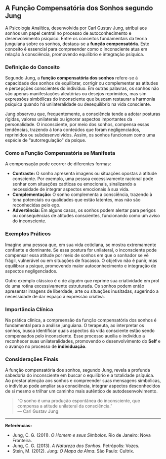 
## A Função Compensatória dos Sonhos segundo Jung

A Psicologia Analítica, desenvolvida por Carl Gustav Jung, atribui aos sonhos um papel central no processo de autoconhecimento e desenvolvimento psíquico. Entre os conceitos fundamentais da teoria junguiana sobre os sonhos, destaca-se a **função compensatória**. Este conceito é essencial para compreender como o inconsciente atua em relação à consciência, promovendo equilíbrio e integração psíquica.

### Definição do Conceito

Segundo Jung, a **função compensatória dos sonhos** refere-se à capacidade dos sonhos de equilibrar, corrigir ou complementar as atitudes e percepções conscientes do indivíduo. Em outras palavras, os sonhos não são apenas manifestações aleatórias ou desejos reprimidos, mas sim expressões simbólicas do inconsciente que buscam restaurar a harmonia psíquica quando há unilateralidade ou desequilíbrio na vida consciente.

Jung observou que, frequentemente, a consciência tende a adotar posturas rígidas, valores unilaterais ou ignorar aspectos importantes da personalidade. O inconsciente, por meio dos sonhos, compensa essas tendências, trazendo à tona conteúdos que foram negligenciados, reprimidos ou subdesenvolvidos. Assim, os sonhos funcionam como uma espécie de "autorregulação" da psique.

### Como a Função Compensatória se Manifesta

A compensação pode ocorrer de diferentes formas:

- **Contraste:** O sonho apresenta imagens ou situações opostas à atitude consciente. Por exemplo, uma pessoa excessivamente racional pode sonhar com situações caóticas ou emocionais, sinalizando a necessidade de integrar aspectos emocionais à sua vida.
- **Complementação:** O sonho complementa a consciência, trazendo à tona potenciais ou qualidades que estão latentes, mas não são reconhecidas pelo ego.
- **Advertência:** Em alguns casos, os sonhos podem alertar para perigos ou consequências de atitudes conscientes, funcionando como um aviso do inconsciente.

### Exemplos Práticos

Imagine uma pessoa que, em sua vida cotidiana, se mostra extremamente confiante e dominante. Se essa postura for unilateral, o inconsciente pode compensar essa atitude por meio de sonhos em que o sonhador se vê frágil, vulnerável ou em situações de fracasso. O objetivo não é punir, mas equilibrar a psique, promovendo maior autoconhecimento e integração de aspectos negligenciados.

Outro exemplo clássico é o de alguém que reprime sua criatividade em prol de uma rotina excessivamente estruturada. Os sonhos podem então apresentar imagens de liberdade, arte ou situações inusitadas, sugerindo a necessidade de dar espaço à expressão criativa.

### Importância Clínica

Na prática clínica, a compreensão da função compensatória dos sonhos é fundamental para a análise junguiana. O terapeuta, ao interpretar os sonhos, busca identificar quais aspectos da vida consciente estão sendo compensados pelo inconsciente. Esse processo auxilia o indivíduo a reconhecer suas unilateralidades, promovendo o desenvolvimento do **Self** e o avanço no processo de **individuação**.

### Considerações Finais

A função compensatória dos sonhos, segundo Jung, revela a profunda sabedoria do inconsciente em buscar o equilíbrio e a totalidade psíquica. Ao prestar atenção aos sonhos e compreender suas mensagens simbólicas, o indivíduo pode ampliar sua consciência, integrar aspectos desconhecidos de si mesmo e trilhar um caminho mais autêntico de autodesenvolvimento.

> “O sonho é uma produção espontânea do inconsciente, que compensa a atitude unilateral da consciência.”  
> — Carl Gustav Jung

---
**Referências:**
- Jung, C. G. (2011). *O Homem e seus Símbolos*. Rio de Janeiro: Nova Fronteira.
- Jung, C. G. (2013). *A Natureza dos Sonhos*. Petrópolis: Vozes.
- Stein, M. (2012). *Jung: O Mapa da Alma*. São Paulo: Cultrix.
```
